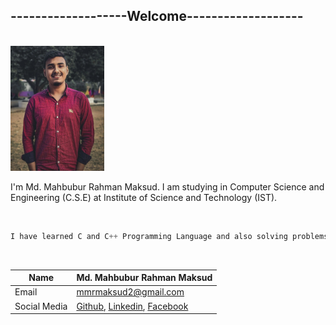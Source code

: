 ## -------------------Welcome-------------------

<br>
<img src="./img.JPG" height = "200" width="150" title="Profile image"/>

<br>
<p>I'm Md. Mahbubur Rahman Maksud. I am studying in Computer Science and Engineering (C.S.E) at Institute of Science and Technology (IST).</p>

<br/>

```javascript
I have learned C and C++ Programming Language and also solving problems in Codeforces.
```

<br/>

| Name | Md. Mahbubur Rahman Maksud|
|------|----|
| Email |mmrmaksud2@gmail.com |
| Social Media | [Github][github], [Linkedin][linkedin], [Facebook][facebook] |


[github]: https://www.github.com/mmrmaksud
[linkedin]: https://www.linkedin.com/in/mmrmaksud/
[facebook]: https://www.facebook.com/mmrmaksud2

